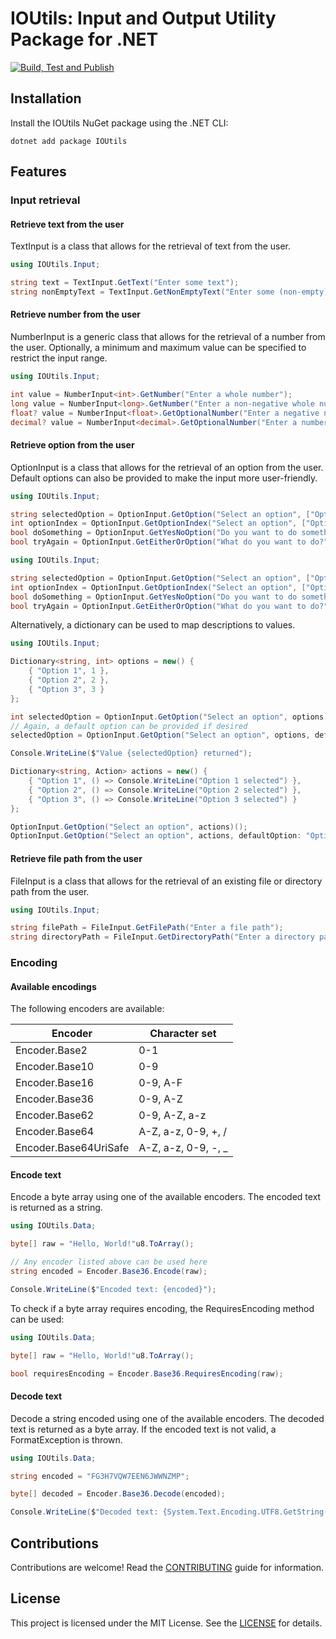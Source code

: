# IOUtils: Input and Output Utility Package for .NET

[![Build, Test and Publish](https://github.com/Thomas-Shephard/io-utils/actions/workflows/build-test-and-publish.yml/badge.svg)](https://github.com/Thomas-Shephard/io-utils/actions/workflows/build-test-and-publish.yml)

## Installation

Install the IOUtils NuGet package using the .NET CLI:

```
dotnet add package IOUtils
```

## Features

### Input retrieval

#### Retrieve text from the user

TextInput is a class that allows for the retrieval of text from the user.

```csharp
using IOUtils.Input;

string text = TextInput.GetText("Enter some text");
string nonEmptyText = TextInput.GetNonEmptyText("Enter some (non-empty) text");
```

#### Retrieve number from the user

NumberInput is a generic class that allows for the retrieval of a number from the user. Optionally, a
minimum and maximum value can be specified to restrict the input range.

```csharp
using IOUtils.Input;

int value = NumberInput<int>.GetNumber("Enter a whole number");
long value = NumberInput<long>.GetNumber("Enter a non-negative whole number", min: 0);
float? value = NumberInput<float>.GetOptionalNumber("Enter a negative number (Press enter to skip)", max: 0);
decimal? value = NumberInput<decimal>.GetOptionalNumber("Enter a number between 0 and 100 (Press enter to skip)", min: 0, max: 100);
```

#### Retrieve option from the user

OptionInput is a class that allows for the retrieval of an option from the user. Default options can also be provided to make the input more user-friendly.

```csharp
using IOUtils.Input;

string selectedOption = OptionInput.GetOption("Select an option", ["Option 1", "Option 2", "Option 3"]);
int optionIndex = OptionInput.GetOptionIndex("Select an option", ["Option 1", "Option 2", "Option 3"]);
bool doSomething = OptionInput.GetYesNoOption("Do you want to do something?");
bool tryAgain = OptionInput.GetEitherOrOption("What do you want to do?", "Try again", "Exit");
```

```csharp
using IOUtils.Input;

string selectedOption = OptionInput.GetOption("Select an option", ["Option 1", "Option 2", "Option 3"], defaultOption: "Option 2");
int optionIndex = OptionInput.GetOptionIndex("Select an option", ["Option 1", "Option 2", "Option 3"], defaultOption: "Option 3");
bool doSomething = OptionInput.GetYesNoOption("Do you want to do something?", defaultOption: true);
bool tryAgain = OptionInput.GetEitherOrOption("What do you want to do?", "Try again", "Exit", defaultOption: true);
```

Alternatively, a dictionary can be used to map descriptions to values.

```csharp
using IOUtils.Input;

Dictionary<string, int> options = new() {
    { "Option 1", 1 },
    { "Option 2", 2 },
    { "Option 3", 3 }
};

int selectedOption = OptionInput.GetOption("Select an option", options);
// Again, a default option can be provided if desired
selectedOption = OptionInput.GetOption("Select an option", options, defaultOption: "Option 2");

Console.WriteLine($"Value {selectedOption} returned");

Dictionary<string, Action> actions = new() {
    { "Option 1", () => Console.WriteLine("Option 1 selected") },
    { "Option 2", () => Console.WriteLine("Option 2 selected") },
    { "Option 3", () => Console.WriteLine("Option 3 selected") }
};

OptionInput.GetOption("Select an option", actions)();
OptionInput.GetOption("Select an option", actions, defaultOption: "Option 1")();
```

#### Retrieve file path from the user

FileInput is a class that allows for the retrieval of an existing file or directory path from the user.

```csharp
using IOUtils.Input;

string filePath = FileInput.GetFilePath("Enter a file path");
string directoryPath = FileInput.GetDirectoryPath("Enter a directory path");
```

### Encoding

#### Available encodings

The following encoders are available:

| Encoder               | Character set       |
|-----------------------|---------------------|
| Encoder.Base2         | 0-1                 |
| Encoder.Base10        | 0-9                 |
| Encoder.Base16        | 0-9, A-F            |
| Encoder.Base36        | 0-9, A-Z            |
| Encoder.Base62        | 0-9, A-Z, a-z       |
| Encoder.Base64        | A-Z, a-z, 0-9, +, / |
| Encoder.Base64UriSafe | A-Z, a-z, 0-9, -, _ |

#### Encode text

Encode a byte array using one of the available encoders. The encoded text is returned as a string.

```csharp
using IOUtils.Data;

byte[] raw = "Hello, World!"u8.ToArray();

// Any encoder listed above can be used here
string encoded = Encoder.Base36.Encode(raw);

Console.WriteLine($"Encoded text: {encoded}");
```

To check if a byte array requires encoding, the RequiresEncoding method can be used:

```csharp
using IOUtils.Data;

byte[] raw = "Hello, World!"u8.ToArray();

bool requiresEncoding = Encoder.Base36.RequiresEncoding(raw);
```

#### Decode text

Decode a string encoded using one of the available encoders. The decoded text is returned as a byte array. If the encoded text is not valid, a FormatException is thrown.

```csharp
using IOUtils.Data;

string encoded = "FG3H7VQW7EEN6JWWNZMP";

byte[] decoded = Encoder.Base36.Decode(encoded);

Console.WriteLine($"Decoded text: {System.Text.Encoding.UTF8.GetString(decoded)}");
```

## Contributions

Contributions are welcome! Read
the [CONTRIBUTING](https://github.com/Thomas-Shephard/io-utils/blob/main/CONTRIBUTING.md) guide for information.

## License

This project is licensed under the MIT License. See
the [LICENSE](https://github.com/Thomas-Shephard/io-utils/blob/main/LICENSE) for details.